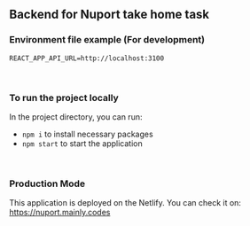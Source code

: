 ## Backend for Nuport take home task

### Environment file example (For development)
```
REACT_APP_API_URL=http://localhost:3100
```

<br />


### To run the project locally

In the project directory, you can run:

- `npm i` to install necessary packages
- `npm start` to start the application


<br />

### Production Mode

This application is deployed on the Netlify. 
You can check it on: https://nuport.mainly.codes